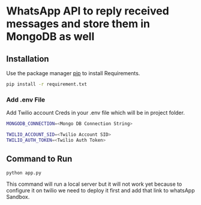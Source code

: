 # WhatsApp API to reply received messages and store them in MongoDB as well 

## Installation

Use the package manager [pip](https://pip.pypa.io/en/stable/) to install Requirements.

```bash
pip install -r requirement.txt
```

### Add .env File
Add Twilio account Creds in your .env file which will be in project folder.
```bash
MONGODB_CONNECTION=<Mongo DB Connection String>

TWILIO_ACCOUNT_SID=<Twilio Account SID>
TWILIO_AUTH_TOKEN=<Twilio Auth Token>


```

## Command to Run
```bash
python app.py
```

This command will run a local server but it will not work yet because to configure it on twilio we need to deploy it first and add that link to whatsApp Sandbox.
